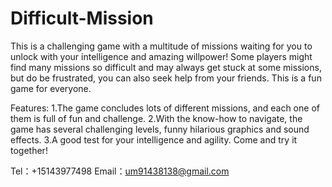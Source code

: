 # Difficult-Mission
This is a challenging game with a multitude of missions waiting for you to unlock with your intelligence and amazing willpower! Some players might find many missions so difficult and may always get stuck at some missions, but do be frustrated, you can also seek help from your friends. This is a fun game for everyone.

Features:
1.The game concludes lots of different missions, and each one of them is full of fun and challenge. 
2.With the know-how to navigate, the game has several challenging levels, funny hilarious graphics and sound effects.
3.A good test for your intelligence and agility. 
Come and try it together!

Tel：+15143977498
Email：um91438138@gmail.com
